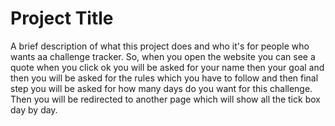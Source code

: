 
# Project Title

A brief description of what this project does and who it's for people who wants aa challenge tracker. 
So, when you open the website you can see a quote when 
you click ok you will be asked for your name then your goal and then you will be asked for the rules which you have to  follow and then final step you will be asked for how many days do you want for this challenge.  Then you will be redirected to another page which will show all the tick box day by day.
